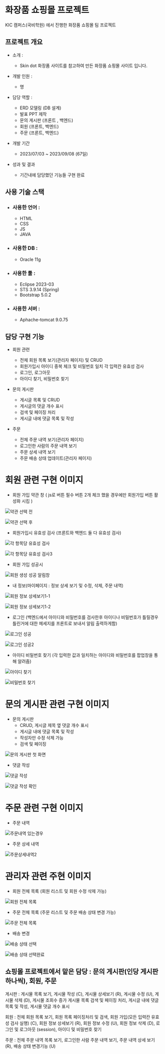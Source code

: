 # 화장품 쇼핑몰 프로젝트
KIC 캠퍼스(국비학원) 에서 진행한 화장품 쇼핑몰 팀 프로젝트

## 프로젝트 개요
* 소개 :
  * Skin dot 화장품 사이트를 참고하여 만든 화장품 쇼핑몰 사이트 입니다.

* 개발 인원 :
  *  명

* 담당 역할 :
  * ERD 모델링 (DB 설계)
  * 발표 PPT 제작
  * 문의 게시판 (프론트 , 백엔드)
  * 회원 (프론트, 백엔드)
  * 주문 (프론트, 백엔드)

* 개발 기간
  * 2023/07/03 ~ 2023/09/08 (67일)

* 성과 및 결과
  * 기간내에 담당했던 기능들 구현 완료


## 사용 기술 스택
* ### 사용한 언어 :
  * HTML
  * CSS
  * JS
  * JAVA
    
* ### 사용한 DB : 
  * Oracle 11g
   
* ### 사용한 툴 : 
  * Eclipse 2023-03
  * STS 3.9.14 (Spring)
  * Bootstrap 5.0.2
    
* ### 사용한 서버 :
  * Aphache-tomcat 9.0.75


## 담당 구현 기능
* 회원 관련
  * 전체 회원 목록 보기(관리자 페이지) 및 CRUD
  * 회원가입시 아이디 중복 체크 및 비밀번호 일치 각 입력칸 유효성 검사
  * 로그인, 로그아웃
  * 아이디 찾기, 비밀번호 찾기

* 문의 게시판
  * 게시글 목록 및 CRUD
  * 게시글의 댓글 개수 표시
  * 검색 및 페이징 처리
  * 게시글 내에 댓글 목록 및 작성

* 주문
  * 전체 주문 내역 보기(관리자 페이지)
  * 로그인한 사람의 주문 내역 보기
  * 주문 상세 내역 보기
  * 주문 배송 상태 업데이트(관리자 페이지)
 
# 회원 관련 구현 이미지
* 회원 가입 약관 창 ( js로 버튼 필수 버튼 2개 체크 했을 경우에만 회원가입 버튼 활성화 시킴 )
    
![약관 선택 전](https://github.com/Scar1etHan/webmake/assets/137043086/c36c36e8-f380-47b6-bacc-a620c813d4ab)

![약관 선택 후](https://github.com/Scar1etHan/webmake/assets/137043086/e5d59a34-9986-4d0a-a706-b58a1243577a)

* 회원가입시 유효성 검사 (프론트와 백엔드 둘 다 유효성 검사)
  
![각 항목당 유효성 검사](https://github.com/Scar1etHan/webmake/assets/137043086/064703c0-587a-4539-a18c-a823583c14c2)

![각 항목당 유효성 검사3](https://github.com/Scar1etHan/webmake/assets/137043086/9f5f51c5-1e9b-4884-8efa-3b0a43841bb7)

* 회원 가입 성공시

![회원 생성 성공 알림창](https://github.com/Scar1etHan/webmake/assets/137043086/8a5972f6-a579-493e-a0da-c4125c5a29b2)

* 내 정보(마이페이지 : 정보 상세 보기 및 수정, 삭제, 주문 내역)

![회원 정보 상세보기1-1](https://github.com/Scar1etHan/webmake/assets/137043086/f585109c-291a-480e-a689-a65a611cf010)

![회원 정보 상세보기1-2](https://github.com/Scar1etHan/webmake/assets/137043086/72cadfac-9bc5-4d80-9512-0436ff853dce)


* 로그인 (백엔드에서 아이디와 비밀번호를 검사한후 아이디나 비밀번호가 틀릴경우 틀린거에 대한 메세지를 프론트로 보내서 알림 출력하게함)

![로그인 성공](https://github.com/Scar1etHan/webmake/assets/137043086/1f19b9ce-a163-4aab-88b1-ed9d6426249b)

![로그인 성공2](https://github.com/Scar1etHan/webmake/assets/137043086/bb3d7750-6f44-4973-8db1-a22431e82bb0)

* 아이디 비밀번호 찾기 (각 입력한 값과 일치하는 아이디와 비밀번호를 팝업창을 통해 알려줌)
      
![아이디 찾기](https://github.com/Scar1etHan/webmake/assets/137043086/f72c11ae-e0dd-47a2-ba51-00b1e508b9f2)
     
![비밀번호 찾기](https://github.com/Scar1etHan/webmake/assets/137043086/b810aee8-0134-41d3-880b-9fe344051c53)


# 문의 게시판 관련 구현 이미지
* 문의 게시판
  * CRUD, 게시글 제목 옆 댓글 개수 표시
  * 게시글 내에 댓글 목록 및 작성
  * 작성자만 수정 삭제 가능
  * 검색 및 페이징

![문의 게시판 첫 화면](https://github.com/Scar1etHan/webmake/assets/137043086/a155b69e-2cca-4440-9f27-5a2ea1522de9)

* 댓글 작성

![댓글 작성](https://github.com/Scar1etHan/webmake/assets/137043086/3e95cd0b-57c4-486c-ae7d-9fe9d53d2eaa)

![댓글 작성 확인](https://github.com/Scar1etHan/webmake/assets/137043086/466eb663-bbdf-487c-b4a2-1374625ba573)


# 주문 관련 구현 이미지
* 주문 내역
  
![주문내역 있는경우](https://github.com/Scar1etHan/webmake/assets/137043086/feec914b-ebd3-41b5-9f8b-2f1e65b4ea4d)

* 주문 상세 내역

![주문상세내역2](https://github.com/Scar1etHan/webmake/assets/137043086/8e9f9e1a-f05e-4f2e-af08-dceae35772ca)


# 관리자 관련 주현 이미지
* 회원 전체 목록 (회원 리스트 및 회원 수정 삭제 가능)

![회원 전체 목록](https://github.com/Scar1etHan/webmake/assets/137043086/f01a639e-a429-4bd2-8f07-ebd42c4d20b6)

* 주문 전체 목록 (주문 리스트 및 주문 배송 상태 변경 가능)

![주문 전체 목록](https://github.com/Scar1etHan/webmake/assets/137043086/ccde12e1-13a4-4936-bde9-e4b24e9ba213)

* 배송 변경
  
![배송 상태 선택](https://github.com/Scar1etHan/webmake/assets/137043086/563f70ff-6420-47f8-ba58-6daf15571a20)

![배송 상태 선택완료](https://github.com/Scar1etHan/webmake/assets/137043086/7f3ae847-bd3a-4ab6-85c0-3457f8e26cce)





 

## 쇼핑몰 프로젝트에서 맡은 담당 : 문의 게시판(인당 게시판 하나씩), 회원, 주문

게시판 : 게시물 목록 보기, 게시물 작성 (C), 게시물 상세보기 (R), 게시물 수정 (U), 게시물 삭제 (D), 게시물 조회수 증가 
        게시물 목록 검색 및 페이징 처리, 게시글 내에 댓글 목록 및 작성, 게시물 댓글 개수 표시

회원 : 전체 회원 목록 보기, 회원 목록 페이징처리 및 검색, 회원 가입(모든 입력칸 유효성 검사 실행) (C), 회원 정보 상세보기 (R), 회원 정보 수정 (U), 회원 정보 삭제 (D), 로그인 및 로그아웃 (session), 아이디 및 비밀번호 찾기

주문 : 전체 주문 내역 목록 보기, 로그인한 사람 주문 내역 보기, 주문 내역 상세 보기 (R), 배송 상태 변경기능 (U)
